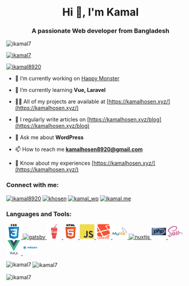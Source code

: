<h1 align="center">Hi 👋, I'm Kamal</h1>
<h3 align="center">A passionate Web developer from Bangladesh</h3>

<p align="left"> <img src="https://komarev.com/ghpvc/?username=ikamal7&label=Profile%20views&color=0e75b6&style=flat" alt="ikamal7" /> </p>

<p align="left"> <a href="https://github.com/ryo-ma/github-profile-trophy"><img src="https://github-profile-trophy.vercel.app/?username=ikamal7" alt="ikamal7" /></a> </p>

<p align="left"> <a href="https://twitter.com/ikamal8920" target="blank"><img src="https://img.shields.io/twitter/follow/ikamal8920?logo=twitter&style=for-the-badge" alt="ikamal8920" /></a> </p>

- 🔭 I’m currently working on [Happy Monster](http://happymonster.dev/)

- 🌱 I’m currently learning **Vue, Laravel**

- 👨‍💻 All of my projects are available at [https://kamalhosen.xyz/](https://kamalhosen.xyz/)

- 📝 I regularly write articles on [https://kamalhosen.xyz/blog](https://kamalhosen.xyz/blog)

- 💬 Ask me about **WordPress**

- 📫 How to reach me **kamalhosen8920@gmail.com**

- 📄 Know about my experiences [https://kamalhosen.xyz/](https://kamalhosen.xyz/)

<h3 align="left">Connect with me:</h3>
<p align="left">
<a href="https://twitter.com/ikamal8920" target="blank"><img align="center" src="https://raw.githubusercontent.com/rahuldkjain/github-profile-readme-generator/master/src/images/icons/Social/twitter.svg" alt="ikamal8920" height="30" width="40" /></a>
<a href="https://linkedin.com/in/khosen" target="blank"><img align="center" src="https://raw.githubusercontent.com/rahuldkjain/github-profile-readme-generator/master/src/images/icons/Social/linked-in-alt.svg" alt="khosen" height="30" width="40" /></a>
<a href="https://kaggle.com/kamal_wp" target="blank"><img align="center" src="https://raw.githubusercontent.com/rahuldkjain/github-profile-readme-generator/master/src/images/icons/Social/kaggle.svg" alt="kamal_wp" height="30" width="40" /></a>
<a href="https://fb.com/ikamal.me" target="blank"><img align="center" src="https://raw.githubusercontent.com/rahuldkjain/github-profile-readme-generator/master/src/images/icons/Social/facebook.svg" alt="ikamal.me" height="30" width="40" /></a>
</p>

<h3 align="left">Languages and Tools:</h3>
<p align="left"> <a href="https://www.w3schools.com/css/" target="_blank" rel="noreferrer"> <img src="https://raw.githubusercontent.com/devicons/devicon/master/icons/css3/css3-original-wordmark.svg" alt="css3" width="40" height="40"/> </a> <a href="https://www.gatsbyjs.com/" target="_blank" rel="noreferrer"> <img src="https://www.vectorlogo.zone/logos/gatsbyjs/gatsbyjs-icon.svg" alt="gatsby" width="40" height="40"/> </a> <a href="https://gulpjs.com" target="_blank" rel="noreferrer"> <img src="https://raw.githubusercontent.com/devicons/devicon/master/icons/gulp/gulp-plain.svg" alt="gulp" width="40" height="40"/> </a> <a href="https://www.w3.org/html/" target="_blank" rel="noreferrer"> <img src="https://raw.githubusercontent.com/devicons/devicon/master/icons/html5/html5-original-wordmark.svg" alt="html5" width="40" height="40"/> </a> <a href="https://developer.mozilla.org/en-US/docs/Web/JavaScript" target="_blank" rel="noreferrer"> <img src="https://raw.githubusercontent.com/devicons/devicon/master/icons/javascript/javascript-original.svg" alt="javascript" width="40" height="40"/> </a> <a href="https://laravel.com/" target="_blank" rel="noreferrer"> <img src="https://raw.githubusercontent.com/devicons/devicon/master/icons/laravel/laravel-plain-wordmark.svg" alt="laravel" width="40" height="40"/> </a> <a href="https://www.mysql.com/" target="_blank" rel="noreferrer"> <img src="https://raw.githubusercontent.com/devicons/devicon/master/icons/mysql/mysql-original-wordmark.svg" alt="mysql" width="40" height="40"/> </a> <a href="https://nuxtjs.org/" target="_blank" rel="noreferrer"> <img src="https://www.vectorlogo.zone/logos/nuxtjs/nuxtjs-icon.svg" alt="nuxtjs" width="40" height="40"/> </a> <a href="https://www.php.net" target="_blank" rel="noreferrer"> <img src="https://raw.githubusercontent.com/devicons/devicon/master/icons/php/php-original.svg" alt="php" width="40" height="40"/> </a> <a href="https://sass-lang.com" target="_blank" rel="noreferrer"> <img src="https://raw.githubusercontent.com/devicons/devicon/master/icons/sass/sass-original.svg" alt="sass" width="40" height="40"/> </a> <a href="https://vuejs.org/" target="_blank" rel="noreferrer"> <img src="https://raw.githubusercontent.com/devicons/devicon/master/icons/vuejs/vuejs-original-wordmark.svg" alt="vuejs" width="40" height="40"/> </a> <a href="https://webpack.js.org" target="_blank" rel="noreferrer"> <img src="https://raw.githubusercontent.com/devicons/devicon/d00d0969292a6569d45b06d3f350f463a0107b0d/icons/webpack/webpack-original-wordmark.svg" alt="webpack" width="40" height="40"/> </a> </p>

<p><img align="left" src="https://github-readme-stats.vercel.app/api/top-langs?username=ikamal7&show_icons=true&locale=en&layout=compact" alt="ikamal7" /></p>

<p>&nbsp;<img align="center" src="https://github-readme-stats.vercel.app/api?username=ikamal7&show_icons=true&locale=en" alt="ikamal7" /></p>

<p><img align="center" src="https://github-readme-streak-stats.herokuapp.com/?user=ikamal7&" alt="ikamal7" /></p>

